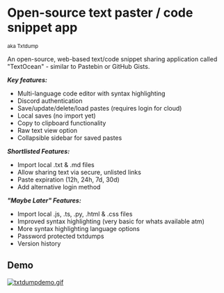 
# Open-source text paster / code snippet app 
<sup>aka Txtdump</sup>

An open-source, web-based text/code snippet sharing application called "TextOcean" - similar to Pastebin or GitHub Gists.

***Key features:***
- Multi-language code editor with syntax highlighting
- Discord authentication
- Save/update/delete/load pastes (requires login for cloud)
- Local saves (no import yet)
- Copy to clipboard functionality
- Raw text view option
- Collapsible sidebar for saved pastes

***Shortlisted Features:***
- Import local .txt & .md files
- Allow sharing text via secure, unlisted links
- Paste expiration (12h, 24h, 7d, 30d)
- Add alternative login method

***"Maybe Later" Features:***
- Import local .js, .ts, .py, .html & .css files
- Improved syntax highlighting (very basic for whats available atm)
- More syntax highlighting language options
- Password protected txtdumps
- Version history

## Demo
[![txtdumpdemo.gif](https://i.postimg.cc/c4n8rb1R/txtdumpdemo.gif)](https://postimg.cc/ZCJqQjdn)
